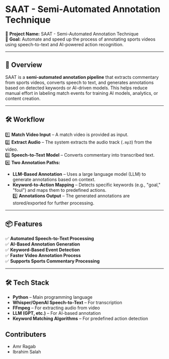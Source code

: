 # **SAAT - Semi-Automated Annotation Technique**  
📌 **Project Name:** SAAT - Semi-Automated Annotation Technique  
🎯 **Goal:** Automate and speed up the process of annotating sports videos using speech-to-text and AI-powered action recognition.  

---

## **📜 Overview**  
SAAT is a **semi-automated annotation pipeline** that extracts commentary from sports videos, converts speech to text, and generates annotations based on detected keywords or AI-driven models. This helps reduce manual effort in labeling match events for training AI models, analytics, or content creation.  

---

## **🛠️ Workflow**  
1️⃣ **Match Video Input** – A match video is provided as input.  
2️⃣ **Extract Audio** – The system extracts the audio track (`.mp3`) from the video.  
3️⃣ **Speech-to-Text Model** – Converts commentary into transcribed text.  
4️⃣ **Two Annotation Paths:**  
   - **LLM-Based Annotation** – Uses a large language model (LLM) to generate annotations based on context.  
   - **Keyword-to-Action Mapping** – Detects specific keywords (e.g., "goal," "foul") and maps them to predefined actions.  
5️⃣ **Annotations Output** – The generated annotations are stored/exported for further processing.  

---

## **📦 Features**  
✅ **Automated Speech-to-Text Processing**  
✅ **AI-Based Annotation Generation**  
✅ **Keyword-Based Event Detection**  
✅ **Faster Video Annotation Process**  
✅ **Supports Sports Commentary Processing**  

---

## **🛠️ Tech Stack**  
- **Python** – Main programming language  
- **Whisper/OpenAI Speech-to-Text** – For transcription  
- **FFmpeg** – For extracting audio from video  
- **LLM (GPT, etc.)** – For AI-based annotation  
- **Keyword Matching Algorithms** – For predefined action detection  


## **Contributers**
- Amr Ragab
- Ibrahim Salah
